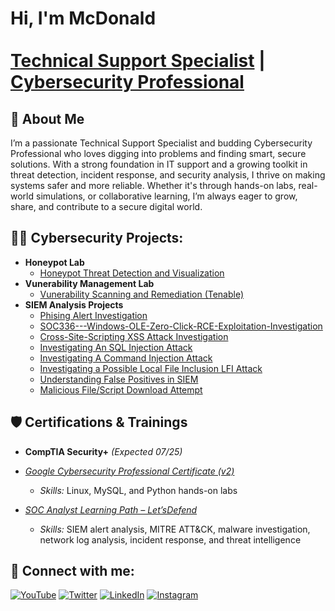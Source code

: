 <h1>Hi, I'm McDonald<br/><br/><a href="https://github.com/MacUchegit/MacUchegit">Technical Support Specialist</a> | <a href="https://github.com/MacUchegit/MacUchegit">Cybersecurity Professional</a></h1>

<h2>📌 About Me</h2>

<p>
I’m a passionate Technical Support Specialist and budding Cybersecurity Professional who loves digging into problems and finding smart, secure solutions. With a strong foundation in IT support and a growing toolkit in threat detection, incident response, and security analysis, I thrive on making systems safer and more reliable. Whether it's through hands-on labs, real-world simulations, or collaborative learning, I’m always eager to grow, share, and contribute to a secure digital world.
</p>

<h2>👨‍💻 Cybersecurity Projects:</h2>

- <b>Honeypot Lab</b>
  - [Honeypot Threat Detection and Visualization](https://github.com/MacUchegit/Honeypot-Threat-Detection-and-Visualization)
- <b>Vunerability Management Lab</b>
  - [Vunerability Scanning and Remediation (Tenable)](https://github.com/MacUchegit/Vunerability-Scan-Tenable-/blob/731a1db05c557e82c7eb6b827b407daf3447c68a/README.md)
- <b>SIEM Analysis Projects</b>
  - [Phising Alert Investigation](https://github.com/MacUchegit/Phising-Alert-Investigation-/tree/add2e2ebf4f250a2f679e1ec1fd1396506e90794)
  - [SOC336---Windows-OLE-Zero-Click-RCE-Exploitation-Investigation](https://github.com/MacUchegit/SOC336---Windows-OLE-Zero-Click-RCE-Exploitation-Investigation)
  - [Cross-Site-Scripting XSS Attack Investigation](https://github.com/MacUchegit/Cross-Site-Scripting-XSS-Attack-Investigation)
  - [Investigating An SQL Injection Attack](https://github.com/MacUchegit/SQL-injection-investigation)
  - [Investigating A Command Injection Attack](https://github.com/MacUchegit/Command-Injection-Attack)
  - [Investigating a Possible Local File Inclusion LFI Attack](https://github.com/MacUchegit/Investigating-a-Possible-Local-File-Inclusion-LFI-Attack/blob/bb6b1399cfeb0c31e1a1f3bcbc5b44ee5b73e786/README.md)
  - [Understanding False Positives in SIEM](https://github.com/MacUchegit/False-Positive/blob/6455746c7edbffbdc49198070fe9f6775b1cfc52/README.md)
  - [Malicious File/Script Download Attempt](https://github.com/MacUchegit/Malicious-File-Script-Download-Attempt/blob/60a279dd00c0e4cd50f8f0f57c76a94a726ba99d/README.md)

<h2>🛡️ Certifications & Trainings</h2> 

* **CompTIA Security+** *(Expected 07/25)*

* *[Google Cybersecurity Professional Certificate (v2)](https://www.credly.com/badges/54404851-3d45-4788-b605-b117c7ba036c/linked_in_profile)*
  - *Skills:* Linux, MySQL, and Python hands-on labs

* *[SOC Analyst Learning Path – Let’sDefend](https://app.letsdefend.io/certificate/show/7b6d9df3-4872-41f0-9be6-067d3a4020ad)*
  - *Skills:* SIEM alert analysis, MITRE ATT\&CK, malware investigation, network log analysis, incident response, and threat intelligence

<h2> 🤳 Connect with me:</h2>

[![YouTube](https://img.shields.io/badge/YouTube-%23FF0000.svg?style=for-the-badge&logo=YouTube&logoColor=white)][youtube]
[![Twitter](https://img.shields.io/badge/Twitter-%231DA1F2.svg?style=for-the-badge&logo=Twitter&logoColor=white)][twitter]
[![LinkedIn](https://img.shields.io/badge/LinkedIn-%230077B5.svg?style=for-the-badge&logo=linkedin&logoColor=white)][linkedin]
[![Instagram](https://img.shields.io/badge/Instagram-%23E4405F.svg?style=for-the-badge&logo=Instagram&logoColor=white)][instagram]

[twitter]: https://
[youtube]: https://
[instagram]: https://
[linkedin]: https://www.linkedin.com/in/mcdonald-onyekwere-uchenna
<!--
**joshmadakor1/joshmadakor1** is a ✨ _special_ ✨ repository because its `README.md` (this file) appears on your GitHub profile.

Here are some ideas to get you started:

- 🔭 I’m currently working on ...
- 🌱 I’m currently learning ...
- 👯 I’m looking to collaborate on ...
- 🤔 I’m looking for help with ...
- 💬 Ask me about ...
- 📫 How to reach me: ...
- 😄 Pronouns: ...
- ⚡ Fun fact: ...
-->
